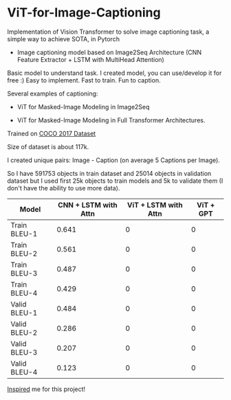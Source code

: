 # ViT-for-Image-Captioning
Implementation of Vision Transformer to solve image captioning task, a simple way to achieve SOTA, in Pytorch

* Image captioning model based on Image2Seq Architecture (CNN Feature Extractor + LSTM with MultiHead Attention)

Basic model to understand task. I created model, you can use/develop it for free :) Easy to implement. Fast to train. Fun to caption.

Several examples of captioning:
[](https://github.com/Urezzzer/examples/1.jpg)

* ViT for Masked-Image Modeling in Image2Seq

* ViT for Masked-Image Modeling in Full Transformer Architectures.

Trained on [COCO 2017 Dataset](https://cocodataset.org/#home)

Size of dataset is about 117k. 

I created unique pairs: Image - Caption (on average 5 Captions per Image). 

So I have 591753 objects in train dataset and 25014 objects in validation dataset but I used first 25k objects to train models and 5k to validate them (I don't have the ability to use more data).

Model | CNN + LSTM with Attn | ViT + LSTM with Attn | ViT + GPT |
--- | --- | --- | --- |
Train BLEU-1 | 0.641 | 0 | 0 |
Train BLEU-2 | 0.561 | 0 | 0 |
Train BLEU-3 | 0.487 | 0 | 0 |
Train BLEU-4 | 0.429 | 0 | 0 |
Valid BLEU-1 | 0.484 | 0 | 0 |
Valid BLEU-2 | 0.286 | 0 | 0 |
Valid BLEU-3 | 0.207 | 0 | 0 |
Valid BLEU-4 | 0.123 | 0 | 0 |

[Inspired](https://github.com/lucidrains/vit-pytorch) me for this project!

